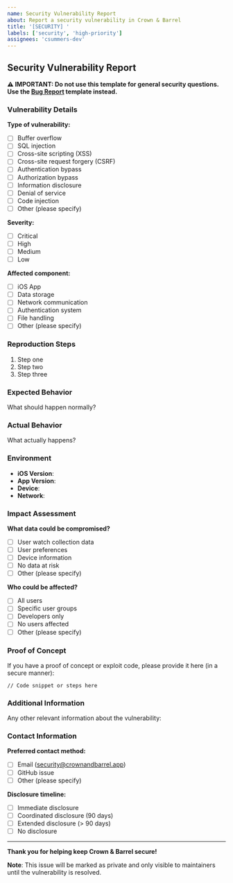 ```yaml
---
name: Security Vulnerability Report
about: Report a security vulnerability in Crown & Barrel
title: '[SECURITY] '
labels: ['security', 'high-priority']
assignees: 'csummers-dev'
---
```


## Security Vulnerability Report

**⚠️ IMPORTANT: Do not use this template for general security questions. Use the [Bug Report](bug_report.md) template instead.**

### Vulnerability Details

**Type of vulnerability:**
- [ ] Buffer overflow
- [ ] SQL injection
- [ ] Cross-site scripting (XSS)
- [ ] Cross-site request forgery (CSRF)
- [ ] Authentication bypass
- [ ] Authorization bypass
- [ ] Information disclosure
- [ ] Denial of service
- [ ] Code injection
- [ ] Other (please specify)

**Severity:**
- [ ] Critical
- [ ] High
- [ ] Medium
- [ ] Low

**Affected component:**
- [ ] iOS App
- [ ] Data storage
- [ ] Network communication
- [ ] Authentication system
- [ ] File handling
- [ ] Other (please specify)

### Reproduction Steps

1. Step one
2. Step two
3. Step three

### Expected Behavior

What should happen normally?

### Actual Behavior

What actually happens?

### Environment

- **iOS Version**: 
- **App Version**: 
- **Device**: 
- **Network**: 

### Impact Assessment

**What data could be compromised?**
- [ ] User watch collection data
- [ ] User preferences
- [ ] Device information
- [ ] No data at risk
- [ ] Other (please specify)

**Who could be affected?**
- [ ] All users
- [ ] Specific user groups
- [ ] Developers only
- [ ] No users affected
- [ ] Other (please specify)

### Proof of Concept

If you have a proof of concept or exploit code, please provide it here (in a secure manner):

```
// Code snippet or steps here
```

### Additional Information

Any other relevant information about the vulnerability:

### Contact Information

**Preferred contact method:**
- [ ] Email (security@crownandbarrel.app)
- [ ] GitHub issue
- [ ] Other (please specify)

**Disclosure timeline:**
- [ ] Immediate disclosure
- [ ] Coordinated disclosure (90 days)
- [ ] Extended disclosure (> 90 days)
- [ ] No disclosure

---

**Thank you for helping keep Crown & Barrel secure!**

**Note**: This issue will be marked as private and only visible to maintainers until the vulnerability is resolved.
